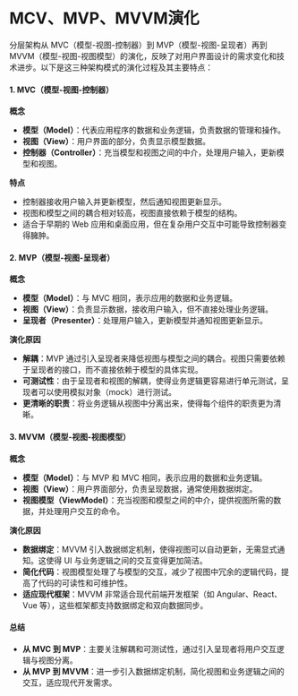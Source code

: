 # MCV、MVP、MVVM演化

分层架构从 MVC（模型-视图-控制器）到 MVP（模型-视图-呈现者）再到 MVVM（模型-视图-视图模型）的演化，反映了对用户界面设计的需求变化和技术进步。以下是这三种架构模式的演化过程及其主要特点：

#### 1. **MVC（模型-视图-控制器）**

**概念**

* **模型（Model）**：代表应用程序的数据和业务逻辑，负责数据的管理和操作。
* **视图（View）**：用户界面的部分，负责显示模型数据。
* **控制器（Controller）**：充当模型和视图之间的中介，处理用户输入，更新模型和视图。

**特点**

* 控制器接收用户输入并更新模型，然后通知视图更新显示。
* 视图和模型之间的耦合相对较高，视图直接依赖于模型的结构。
* 适合于早期的 Web 应用和桌面应用，但在复杂用户交互中可能导致控制器变得臃肿。

#### 2. **MVP（模型-视图-呈现者）**

**概念**

* **模型（Model）**：与 MVC 相同，表示应用的数据和业务逻辑。
* **视图（View）**：负责显示数据，接收用户输入，但不直接处理业务逻辑。
* **呈现者（Presenter）**：处理用户输入，更新模型并通知视图更新显示。

**演化原因**

* **解耦**：MVP 通过引入呈现者来降低视图与模型之间的耦合。视图只需要依赖于呈现者的接口，而不直接依赖于模型的具体实现。
* **可测试性**：由于呈现者和视图的解耦，使得业务逻辑更容易进行单元测试，呈现者可以使用模拟对象（mock）进行测试。
* **更清晰的职责**：将业务逻辑从视图中分离出来，使得每个组件的职责更为清晰。

#### 3. **MVVM（模型-视图-视图模型）**

**概念**

* **模型（Model）**：与 MVP 和 MVC 相同，表示应用的数据和业务逻辑。
* **视图（View）**：用户界面部分，负责呈现数据，通常使用数据绑定。
* **视图模型（ViewModel）**：充当视图和模型之间的中介，提供视图所需的数据，并处理用户交互的命令。

**演化原因**

* **数据绑定**：MVVM 引入数据绑定机制，使得视图可以自动更新，无需显式通知。这使得 UI 与业务逻辑之间的交互变得更加简洁。
* **简化代码**：视图模型处理了与模型的交互，减少了视图中冗余的逻辑代码，提高了代码的可读性和可维护性。
* **适应现代框架**：MVVM 非常适合现代前端开发框架（如 Angular、React、Vue 等），这些框架都支持数据绑定和双向数据同步。

#### 总结

* **从 MVC 到 MVP**：主要关注解耦和可测试性，通过引入呈现者将用户交互逻辑与视图分离。
* **从 MVP 到 MVVM**：进一步引入数据绑定机制，简化视图和业务逻辑之间的交互，适应现代开发需求。




